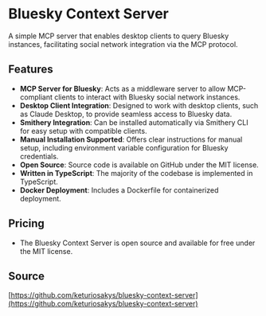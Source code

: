 # Bluesky Context Server

A simple MCP server that enables desktop clients to query Bluesky instances, facilitating social network integration via the MCP protocol.

## Features
- **MCP Server for Bluesky**: Acts as a middleware server to allow MCP-compliant clients to interact with Bluesky social network instances.
- **Desktop Client Integration**: Designed to work with desktop clients, such as Claude Desktop, to provide seamless access to Bluesky data.
- **Smithery Integration**: Can be installed automatically via Smithery CLI for easy setup with compatible clients.
- **Manual Installation Supported**: Offers clear instructions for manual setup, including environment variable configuration for Bluesky credentials.
- **Open Source**: Source code is available on GitHub under the MIT license.
- **Written in TypeScript**: The majority of the codebase is implemented in TypeScript.
- **Docker Deployment**: Includes a Dockerfile for containerized deployment.

## Pricing
- The Bluesky Context Server is open source and available for free under the MIT license.

## Source
[https://github.com/keturiosakys/bluesky-context-server](https://github.com/keturiosakys/bluesky-context-server)